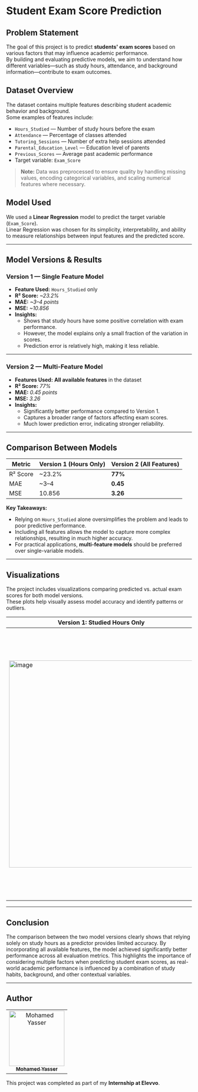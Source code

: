 # Student Exam Score Prediction

## Problem Statement
The goal of this project is to predict **students' exam scores** based on various factors that may influence academic performance.  
By building and evaluating predictive models, we aim to understand how different variables—such as study hours, attendance, and background information—contribute to exam outcomes.  

## Dataset Overview
The dataset contains multiple features describing student academic behavior and background.  
Some examples of features include:
- `Hours_Studied` — Number of study hours before the exam
- `Attendance` — Percentage of classes attended
- `Tutoring_Sessions` — Number of extra help sessions attended
- `Parental_Education_Level` — Education level of parents
- `Previous_Scores` — Average past academic performance
- Target variable: `Exam_Score`

> **Note:** Data was preprocessed to ensure quality by handling missing values, encoding categorical variables, and scaling numerical features where necessary.

## Model Used
We used a **Linear Regression** model to predict the target variable (`Exam_Score`).  
Linear Regression was chosen for its simplicity, interpretability, and ability to measure relationships between input features and the predicted score.

---

## Model Versions & Results

### **Version 1 — Single Feature Model**
- **Feature Used:** `Hours_Studied` only  
- **R² Score:** *~23.2%*  
- **MAE:** *~3–4 points*  
- **MSE:** *~10.856*  
- **Insights:**
  - Shows that study hours have some positive correlation with exam performance.
  - However, the model explains only a small fraction of the variation in scores.
  - Prediction error is relatively high, making it less reliable.

---

### **Version 2 — Multi-Feature Model**
- **Features Used:** **All available features** in the dataset  
- **R² Score:** *77%*  
- **MAE:** *0.45 points*  
- **MSE:** *3.26*  
- **Insights:**
  - Significantly better performance compared to Version 1.
  - Captures a broader range of factors affecting exam scores.
  - Much lower prediction error, indicating stronger reliability.

---

## Comparison Between Models

| Metric         | Version 1 (Hours Only) | Version 2 (All Features) |
|----------------|------------------------|--------------------------|
| R² Score       | ~23.2%                  | **77%**                 |
| MAE            | ~3–4                   | **0.45**                 |
| MSE            | 10.856                   | **3.26**                 |

**Key Takeaways:**
- Relying on `Hours_Studied` alone oversimplifies the problem and leads to poor predictive performance.
- Including all features allows the model to capture more complex relationships, resulting in much higher accuracy.
- For practical applications, **multi-feature models** should be preferred over single-variable models.

---

## Visualizations
The project includes visualizations comparing predicted vs. actual exam scores for both model versions.  
These plots help visually assess model accuracy and identify patterns or outliers.

| Version 1: Studied Hours Only | Version 2: All Features |
|--------------------------------------------------------------|-------------------------------------------------------------------|
| <img width="500" height="561" alt="image" src="https://github.com/user-attachments/assets/a576e62c-f428-47ae-b422-7e56992615b6" />| <img width="500" height="732" alt="image" src="https://github.com/user-attachments/assets/789ef299-3291-411a-a51c-dd5f54d7fc37" />|



---

## Conclusion
The comparison between the two model versions clearly shows that relying solely on study hours as a predictor provides limited accuracy. By incorporating all available features, the model achieved significantly better performance across all evaluation metrics. This highlights the importance of considering multiple factors when predicting student exam scores, as real-world academic performance is influenced by a combination of study habits, background, and other contextual variables.


---

## Author

<div>
<table align="center">
  <tr>
    <td align="center">
      <a href="https://github.com/mohamedddyasserr" target="_blank">
        <img src="https://avatars.githubusercontent.com/u/126521373?v=4" width="150px;" alt="Mohamed Yasser"/>
        <br>
        <sub><b>Mohamed Yasser</b></sub>
      </a>
    </td>
  </tr>
</table>
</div>
  
This project was completed as part of my **Internship at Elevvo**.
